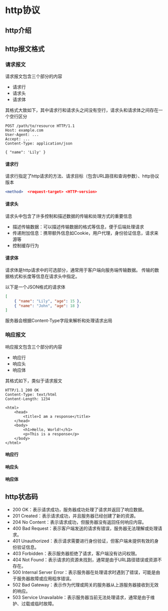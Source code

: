 # http协议

## http介绍

## http报文格式

### 请求报文

请求报文包含三个部分的内容

-   请求行
-   请求头
-   请求体

其格式大致如下，其中请求行和请求头之间没有空行，请求头和请求体之间存在一个空行区分

```http
POST /path/to/resource HTTP/1.1
Host: example.com
User-Agent: ...
Accept: ...
Content-Type: application/json

{ "name": 'Lily' }
```

#### 请求行

请求行指定了http请求的方法、请求目标（包含URL路径和查询参数）、http协议版本

```apache
<method>  <request-target> <HTTP-version>
```

#### 请求头

请求头中包含了许多控制和描述数据的传输和处理方式的重要信息

-   描述传输数据：可以描述传输数据的格式等信息，便于后端处理请求
-   传递附加信息：携带额外信息如Cookie，用户代理，身份验证信息，请求来源等
-   控制缓存行为

#### 请求体

请求体是http请求中的可选部分，通常用于客户端向服务端传输数据。
传输的数据格式和长度等信息在请求头中指定。

以下是一个JSON格式的请求体

```json
[
    { "name": "Lily", "age": 15 },
    { "name": "John", "age": 18 }
]
```

服务器会根据Content-Type字段来解析和处理请求出局

### 响应报文

响应报文包含三个部分的内容

-   响应行
-   响应头
-   响应体

其格式如下，类似于请求报文

```http
HTTP/1.1 200 OK
Content-Type: text/html
Content-Length: 1234

<html>
    <head>
        <title>I am a response</title>
    </head>
    <body>
        <h1>Hello, World!</h1>
        <p>This is a response</p>
    </body>
</html>
```

#### 响应行

#### 响应头

#### 响应体

## http状态码

-   200 OK：表示请求成功，服务器成功处理了请求并返回了响应数据。
-   201 Created：表示请求成功，并且服务器已经创建了新的资源。
-   204 No Content：表示请求成功，但服务器没有返回任何响应内容。
-   400 Bad Request：表示客户端发送的请求有错误，服务器无法理解或处理请求。
-   401 Unauthorized：表示请求需要进行身份验证，但客户端未提供有效的身份验证信息。
-   403 Forbidden：表示服务器拒绝了请求，客户端没有访问权限。
-   404 Not Found：表示请求的资源未找到，通常是由于URL路径错误或资源不存在。
-   500 Internal Server Error：表示服务器在处理请求时遇到了错误，可能是由于服务器故障或应用程序错误。
-   502 Bad Gateway：表示作为代理或网关的服务器从上游服务器接收到无效的响应。
-   503 Service Unavailable：表示服务器当前无法处理请求，通常是由于维护、过载或临时故障。
